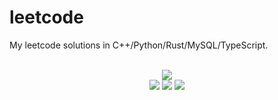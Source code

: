 # leetcode
My leetcode solutions in C++/Python/Rust/MySQL/TypeScript.

<div align="center">
<br/>
<img src="https://img.shields.io/badge/Solved-739/3247%20=%2022%25-blue.svg?style=flat-square" />
<br/>
<img src="https://img.shields.io/badge/Easy-296/817-5CB85D.svg?style=flat-square" />
<img src="https://img.shields.io/badge/Medium-349/1704-F0AE4E.svg?style=flat-square" />
<img src="https://img.shields.io/badge/Hard-94/726-D95450.svg?style=flat-square" />
</div>